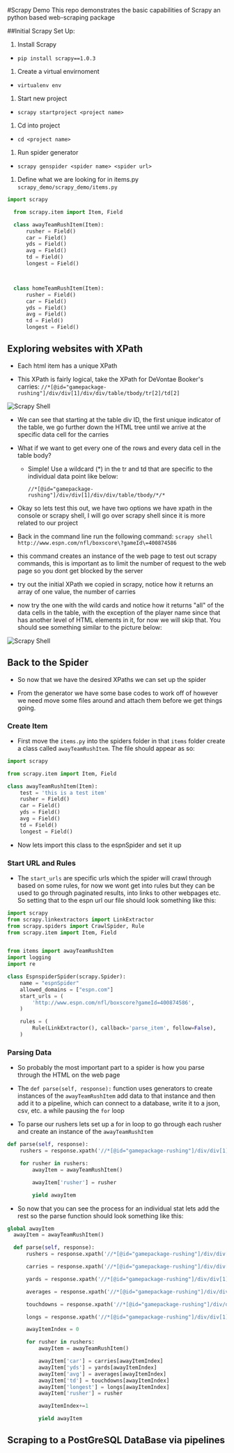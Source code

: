 #Scrapy Demo
This repo demonstrates the basic capabilities of Scrapy an python based web-scraping package

##Initial Scrapy Set Up:
1. Install Scrapy
  * `pip install scrapy==1.0.3`

1. Create a virtual envirnoment
  * `virtualenv env`

1. Start new project
  * `scrapy startproject <project name>`

1. Cd into project
  * `cd <project name>`

1. Run spider generator
  * `scrapy genspider <spider name> <spider url>`

1. Define what we are looking for in items.py `scrapy_demo/scrapy_demo/items.py`
```python
import scrapy

  from scrapy.item import Item, Field

  class awayTeamRushItem(Item):
      rusher = Field()
      car = Field()
      yds = Field()
      avg = Field()
      td = Field()
      longest = Field()



  class homeTeamRushItem(Item):
      rusher = Field()
      car = Field()
      yds = Field()
      avg = Field()
      td = Field()
      longest = Field()
```
## Exploring websites with XPath
  * Each html item has a unique XPath

  * This XPath is fairly logical, take the XPath for DeVontae Booker's carries:
  `//*[@id="gamepackage-rushing"]/div/div[1]/div/div/table/tbody/tr[2]/td[2]`

  ![Scrapy Shell ](writeup_images/copy_xpath.png "Logo Title Text 1")

  * We can see that starting at the table div ID, the first unique indicator of the table, we go further down the HTML tree until we arrive at the specific data cell for the carries

  * What if we want to get every one of the rows and every data cell in the table body?

    * Simple! Use a wildcard (*) in the tr and td that are specific to the individual data point like below:

      `//*[@id="gamepackage-rushing"]/div/div[1]/div/div/table/tbody/*/*`
  * Okay so lets test this out, we have two options we have xpath in the console or scrapy shell, I will go over scrapy shell since it is more related to our project

  * Back in the command line run the following command:
  `scrapy shell http://www.espn.com/nfl/boxscore\?gameId\=400874586`

  * this command creates an instance of the web page to test out scrapy commands, this is important as to limit the number of request to the web page so you dont get blocked by the server

  * try out the initial XPath we copied in scrapy, notice how it returns an array of one value, the number of carries

  * now try the one with the wild cards and notice how it returns "all" of the data cells in the table, with the exception of the player name since that has another level of HTML elements in it, for now we will skip that. You should see something similar to the picture below:

  ![Scrapy Shell ](writeup_images/scrapy_shell.png "Logo Title Text 1")

## Back to the Spider

  * So now that we have the desired XPaths we can set up the spider

  * From the generator we have some base codes to work off of however we need move some files around and attach them before we get things going.

### Create Item

  * First move the `items.py` into the spiders folder in that `items` folder create a class called `awayTeamRushItem`. The file should appear as so:

  ```python
  import scrapy

  from scrapy.item import Item, Field

  class awayTeamRushItem(Item):
      test = 'this is a test item'
      rusher = Field()
      car = Field()
      yds = Field()
      avg = Field()
      td = Field()
      longest = Field()
  ```
  * Now lets import this class to the espnSpider and set it up

### Start URL and Rules

  * The `start_urls` are specific urls which the spider will crawl through based on some rules, for now we wont get into rules but they can be used to go through paginated results, into links to other webpages etc. So setting that to the espn url our file should look something like this:

  ```python
  import scrapy
  from scrapy.linkextractors import LinkExtractor
  from scrapy.spiders import CrawlSpider, Rule
  from scrapy.item import Item, Field


  from items import awayTeamRushItem
  import logging
  import re

  class EspnspiderSpider(scrapy.Spider):
      name = "espnSpider"
      allowed_domains = ["espn.com"]
      start_urls = (
          'http://www.espn.com/nfl/boxscore?gameId=400874586',
      )

      rules = (
          Rule(LinkExtractor(), callback='parse_item', follow=False),
      )
  ```
### Parsing Data

  * So probably the most important part to a spider is how you parse through the HTML on the web page

  * The `def parse(self, response):` function uses generators to create instances of the `awayTeamRushItem` add data to that instance and then add it to a pipeline, which can connect to a database, write it to a json, csv, etc. a while pausing the `for` loop

  * To parse our rushers lets set up a for in loop to go through each rusher and create an instance of the `awayTeamRushItem`

  ```python
  def parse(self, response):
      rushers = response.xpath('//*[@id="gamepackage-rushing"]/div/div[1]/div/div/table/tbody/*/td[1]/a/span[1]/text()').extract()

      for rusher in rushers:
          awayItem = awayTeamRushItem()

          awayItem['rusher'] = rusher

          yield awayItem
  ```
  * So now that you can see the process for an individual stat lets add the rest so the parse function should look something like this:

  ```python
  global awayItem
    awayItem = awayTeamRushItem()

    def parse(self, response):
        rushers = response.xpath('//*[@id="gamepackage-rushing"]/div/div[1]/div/div/table/tbody/*/td[1]/a/span[1]/text()').extract()

        carries = response.xpath('//*[@id="gamepackage-rushing"]/div/div[1]/div/div/table/tbody/*/td[2]/text()').extract()

        yards = response.xpath('//*[@id="gamepackage-rushing"]/div/div[1]/div/div/table/tbody/*/td[3]/text()').extract()

        averages = response.xpath('//*[@id="gamepackage-rushing"]/div/div[1]/div/div/table/tbody/*/td[4]/text()').extract()

        touchdowns = response.xpath('//*[@id="gamepackage-rushing"]/div/div[1]/div/div/table/tbody/*/td[5]/text()').extract()

        longs = response.xpath('//*[@id="gamepackage-rushing"]/div/div[1]/div/div/table/tbody/*/td[6]/text()').extract()

        awayItemIndex = 0

        for rusher in rushers:
            awayItem = awayTeamRushItem()

            awayItem['car'] = carries[awayItemIndex]
            awayItem['yds'] = yards[awayItemIndex]
            awayItem['avg'] = averages[awayItemIndex]
            awayItem['td'] = touchdowns[awayItemIndex]
            awayItem['longest'] = longs[awayItemIndex]
            awayItem['rusher'] = rusher

            awayItemIndex+=1

            yield awayItem

  ```
## Scraping to a PostGreSQL DataBase via pipelines
